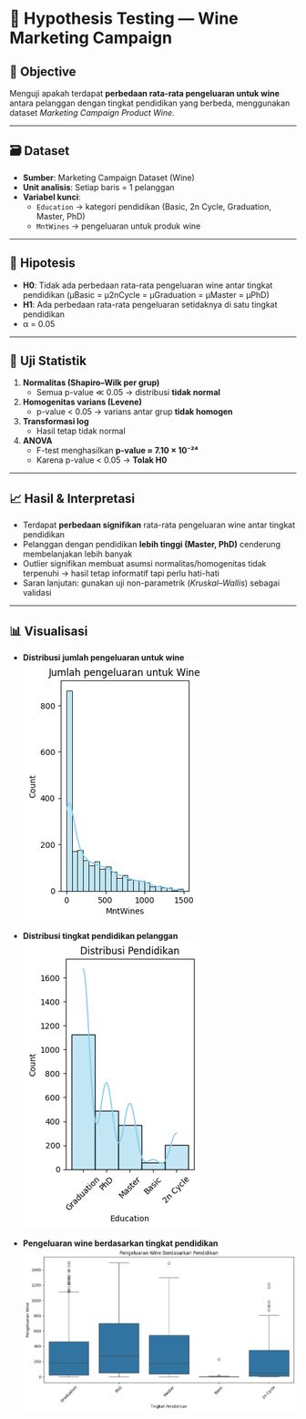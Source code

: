 # 🧪 Hypothesis Testing — Wine Marketing Campaign

## 🎯 Objective
Menguji apakah terdapat **perbedaan rata-rata pengeluaran untuk wine** antara pelanggan dengan tingkat pendidikan yang berbeda, menggunakan dataset *Marketing Campaign Product Wine*.

---

## 🗃️ Dataset
- **Sumber**: Marketing Campaign Dataset (Wine)
- **Unit analisis**: Setiap baris = 1 pelanggan
- **Variabel kunci**:
  - `Education` → kategori pendidikan (Basic, 2n Cycle, Graduation, Master, PhD)
  - `MntWines` → pengeluaran untuk produk wine

---

## 🧩 Hipotesis
- **H0**: Tidak ada perbedaan rata-rata pengeluaran wine antar tingkat pendidikan (μBasic = μ2nCycle = μGraduation = μMaster = μPhD)
- **H1**: Ada perbedaan rata-rata pengeluaran setidaknya di satu tingkat pendidikan
- α = 0.05

---

## 🧪 Uji Statistik
1. **Normalitas (Shapiro–Wilk per grup)**  
   - Semua p-value ≪ 0.05 → distribusi **tidak normal**
2. **Homogenitas varians (Levene)**  
   - p-value < 0.05 → varians antar grup **tidak homogen**
3. **Transformasi log**  
   - Hasil tetap tidak normal
4. **ANOVA**  
   - F-test menghasilkan **p-value ≈ 7.10 × 10⁻²⁴**
   - Karena p-value < 0.05 → **Tolak H0**

---

## 📈 Hasil & Interpretasi
- Terdapat **perbedaan signifikan** rata-rata pengeluaran wine antar tingkat pendidikan
- Pelanggan dengan pendidikan **lebih tinggi (Master, PhD)** cenderung membelanjakan lebih banyak
- Outlier signifikan membuat asumsi normalitas/homogenitas tidak terpenuhi → hasil tetap informatif tapi perlu hati-hati
- Saran lanjutan: gunakan uji non-parametrik (*Kruskal–Wallis*) sebagai validasi

---

## 📊 Visualisasi

- **Distribusi jumlah pengeluaran untuk wine**  
  ![Distribusi Pengeluaran Wine](reports/figures/Jumlah%20pengeluaran%20untuk%20Wine.png)

- **Distribusi tingkat pendidikan pelanggan**  
  ![Distribusi Pendidikan](reports/figures/Distribusi%20Pendidikan.png)

- **Pengeluaran wine berdasarkan tingkat pendidikan**  
  ![Boxplot Wine vs Education](reports/figures/Pengeluaran%20Wine%20berdasarkan%20pendidikan.png)
